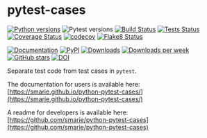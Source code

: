 # pytest-cases

[![Python versions](https://img.shields.io/pypi/pyversions/pytest-cases.svg)](https://pypi.python.org/pypi/pytest-cases/) ![Pytest versions](https://img.shields.io/badge/pytest-2%20%7C%203%20%7C%204%20%7C%205%20%7C%206-blue) [![Build Status](https://github.com/smarie/python-pytest-cases/actions/workflows/base.yml/badge.svg)](https://github.com/smarie/python-pytest-cases/actions/workflows/base.yml) [![Tests Status](https://smarie.github.io/python-pytest-cases/reports/junit/junit-badge.svg?dummy=8484744)](https://smarie.github.io/python-pytest-cases/reports/junit/report.html) [![Coverage Status](https://smarie.github.io/python-pytest-cases/reports/coverage/coverage-badge.svg?dummy=8484744)](https://smarie.github.io/python-pytest-cases/reports/coverage/index.html) [![codecov](https://codecov.io/gh/smarie/python-pytest-cases/branch/main/graph/badge.svg)](https://codecov.io/gh/smarie/python-pytest-cases) [![Flake8 Status](https://smarie.github.io/python-pytest-cases/reports/flake8/flake8-badge.svg?dummy=8484744)](https://smarie.github.io/python-pytest-cases/reports/flake8/index.html)

[![Documentation](https://img.shields.io/badge/doc-latest-blue.svg)](https://smarie.github.io/python-pytest-cases/) [![PyPI](https://img.shields.io/pypi/v/pytest-cases.svg)](https://pypi.python.org/pypi/pytest-cases/) [![Downloads](https://pepy.tech/badge/pytest-cases)](https://pepy.tech/project/pytest-cases) [![Downloads per week](https://pepy.tech/badge/pytest-cases/week)](https://pepy.tech/project/pytest-cases) [![GitHub stars](https://img.shields.io/github/stars/smarie/python-pytest-cases.svg)](https://github.com/smarie/python-pytest-cases/stargazers) [![DOI](https://zenodo.org/badge/DOI/10.5281/zenodo.3937829.svg)](https://doi.org/10.5281/zenodo.3937829)

Separate test code from test cases in `pytest`.

The documentation for users is available here: [https://smarie.github.io/python-pytest-cases/](https://smarie.github.io/python-pytest-cases/)

A readme for developers is available here: [https://github.com/smarie/python-pytest-cases](https://github.com/smarie/python-pytest-cases)
